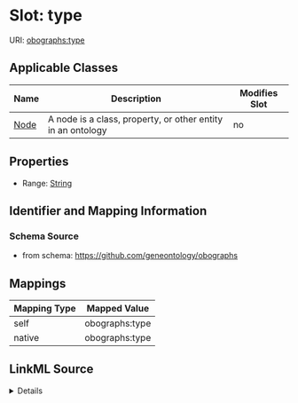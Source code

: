 

# Slot: type



URI: [obographs:type](https://github.com/geneontology/obographs/type)



<!-- no inheritance hierarchy -->





## Applicable Classes

| Name | Description | Modifies Slot |
| --- | --- | --- |
| [Node](Node.md) | A node is a class, property, or other entity in an ontology |  no  |







## Properties

* Range: [String](String.md)





## Identifier and Mapping Information







### Schema Source


* from schema: https://github.com/geneontology/obographs




## Mappings

| Mapping Type | Mapped Value |
| ---  | ---  |
| self | obographs:type |
| native | obographs:type |




## LinkML Source

<details>
```yaml
name: type
from_schema: https://github.com/geneontology/obographs
rank: 1000
alias: type
domain_of:
- Node
range: string

```
</details>